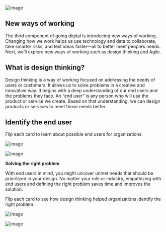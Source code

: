 ![image](https://github.com/adeleke123/Mckinsey-Forward-Program/assets/51156057/38b73dfb-eca9-44ba-aab1-1a597d53efa4)

## New ways of working
The third component of going digital is introducing new ways of working. Changing how we work helps us use technology and data to collaborate, take smarter risks, and test ideas faster—all to better meet people’s needs. Next, we’ll explore new ways of working such as design thinking and Agile.

## What is design thinking?
Design thinking is a way of working focused on addressing the needs of users or customers. It allows us to solve problems in a creative and innovative way. It begins with a deep understanding of our end users and the problems they face. An “end user” is any person who will use the product or service we create. Based on that understanding, we can design products or services to meet those needs better.

## Identify the end user
Flip each card to learn about possible end users for organizations.

![image](https://github.com/adeleke123/Mckinsey-Forward-Program/assets/51156057/8cb673b8-d151-4da5-8770-be56c657a91c)

![image](https://github.com/adeleke123/Mckinsey-Forward-Program/assets/51156057/a339b849-59bd-4f70-85ea-30dc90252747)


**Solving the right problem**

With end users in mind, you might uncover unmet needs that should be prioritized in your design. No matter your role or industry, empathizing with end users and defining the right problem saves time and improves the solution.

Flip each card to see how design thinking helped organizations identify the right problem.

![image](https://github.com/adeleke123/Mckinsey-Forward-Program/assets/51156057/4996a3a9-6422-425c-b28a-dc1ed65571cc)

![image](https://github.com/adeleke123/Mckinsey-Forward-Program/assets/51156057/4380c79b-8970-42d0-9455-6b7192cc19e8)

